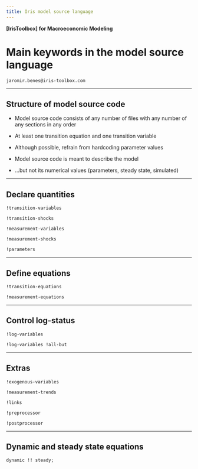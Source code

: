 ```yaml
---
title: Iris model source language
---
```


__[IrisToolbox] for Macroeconomic Modeling__

# Main keywords in the model source language

`jaromir.benes@iris-toolbox.com`

---

## Structure of model source code

* Model source code consists of any number of files with any number of any sections in any order

* At least one transition equation and one transition variable

* Although possible, refrain from hardcoding parameter values

* Model source code is meant to describe the model 

* ...but not its numerical values (parameters, steady state, simulated) 


---

## Declare quantities

`!transition-variables`

`!transition-shocks`

`!measurement-variables`

`!measurement-shocks`

`!parameters`



---

## Define equations

`!transition-equations`

`!measurement-equations`


---

## Control log-status

`!log-variables`

`!log-variables !all-but`


---

## Extras

`!exogenous-variables`

`!measurement-trends`

`!links`

`!preprocessor`

`!postprocessor`


---

## Dynamic and steady state equations

`dynamic !! steady;`

